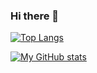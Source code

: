 ### Hi there 👋

[![Top Langs](https://github-readme-stats.vercel.app/api/top-langs/?username=BenSunWhiteBoard)](https://github.com/BenSunWhiteBoard/github-readme-stats)

[![My GitHub stats](https://github-readme-stats.vercel.app/api?username=BenSunWhiteBoard)](https://github.com/BenSunWhiteBoard/github-readme-stats)

<!--
**BenSunWhiteBoard/BenSunWhiteBoard** is a ✨ _special_ ✨ repository because its `README.md` (this file) appears on your GitHub profile.

Here are some ideas to get you started:

- 🔭 I’m currently working on ...
- 🌱 I’m currently learning ...
- 👯 I’m looking to collaborate on ...
- 🤔 I’m looking for help with ...
- 💬 Ask me about ...
- 📫 How to reach me: ...
- 😄 Pronouns: ...
- ⚡ Fun fact: ...
-->
